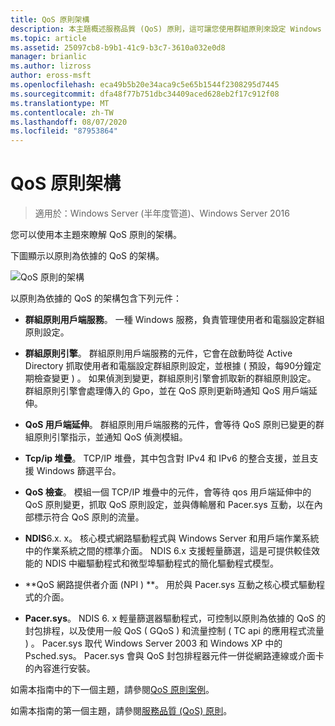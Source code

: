 ```yaml
---
title: QoS 原則架構
description: 本主題概述服務品質 (QoS) 原則，這可讓您使用群組原則來設定 Windows Server 2016 中特定應用程式和服務的網路流量頻寬優先順序。
ms.topic: article
ms.assetid: 25097cb8-b9b1-41c9-b3c7-3610a032e0d8
manager: brianlic
ms.author: lizross
author: eross-msft
ms.openlocfilehash: eca49b5b20e34aca9c5e65b1544f2308295d7445
ms.sourcegitcommit: dfa48f77b751dbc34409aced628eb2f17c912f08
ms.translationtype: MT
ms.contentlocale: zh-TW
ms.lasthandoff: 08/07/2020
ms.locfileid: "87953864"
---
```

# <a name="qos-policy-architecture"></a>QoS 原則架構

>適用於：Windows Server (半年度管道)、Windows Server 2016

您可以使用本主題來瞭解 QoS 原則的架構。

下圖顯示以原則為依據的 QoS 的架構。

![QoS 原則的架構](../../media/QoS/QoS-Policy-Architecture.jpg)

以原則為依據的 QoS 的架構包含下列元件：

- **群組原則用戶端服務**。 一種 Windows 服務，負責管理使用者和電腦設定群組原則設定。

- **群組原則引擎**。 群組原則用戶端服務的元件，它會在啟動時從 Active Directory 抓取使用者和電腦設定群組原則設定，並根據 \( 預設，每90分鐘定期檢查變更 \) 。 如果偵測到變更，群組原則引擎會抓取新的群組原則設定。 群組原則引擎會處理傳入的 Gpo，並在 QoS 原則更新時通知 QoS 用戶端延伸。

- **QoS 用戶端延伸**。 群組原則用戶端服務的元件，會等待 QoS 原則已變更的群組原則引擎指示，並通知 QoS 偵測模組。

- **Tcp/ip 堆疊**。 TCP/IP 堆疊，其中包含對 IPv4 和 IPv6 的整合支援，並且支援 Windows 篩選平台。

- **QoS 檢查**。 模組一個 TCP/IP 堆疊中的元件，會等待 qos 用戶端延伸中的 QoS 原則變更，抓取 QoS 原則設定，並與傳輸層和 Pacer.sys 互動，以在內部標示符合 QoS 原則的流量。

- **NDIS**6.x. x。 核心模式網路驅動程式與 Windows Server 和用戶端作業系統中的作業系統之間的標準介面。 NDIS 6.x 支援輕量篩選，這是可提供較佳效能的 NDIS 中繼驅動程式和微型埠驅動程式的簡化驅動程式模型。

- **QoS 網路提供者介面 \(NPI \) **。 用於與 Pacer.sys 互動之核心模式驅動程式的介面。

- **Pacer.sys**。 NDIS 6. x 輕量篩選器驅動程式，可控制以原則為依據的 QoS 的封包排程，以及使用一般 QoS \( GQoS \) 和流量控制 \( TC api 的應用程式流量 \) 。 Pacer.sys 取代 Windows Server 2003 和 Windows XP 中的 Psched.sys。 Pacer.sys 會與 QoS 封包排程器元件一併從網路連線或介面卡的內容進行安裝。

如需本指南中的下一個主題，請參閱[QoS 原則案例](qos-policy-scenarios.md)。

如需本指南的第一個主題，請參閱[服務品質 (QoS) 原則](qos-policy-top.md)。

